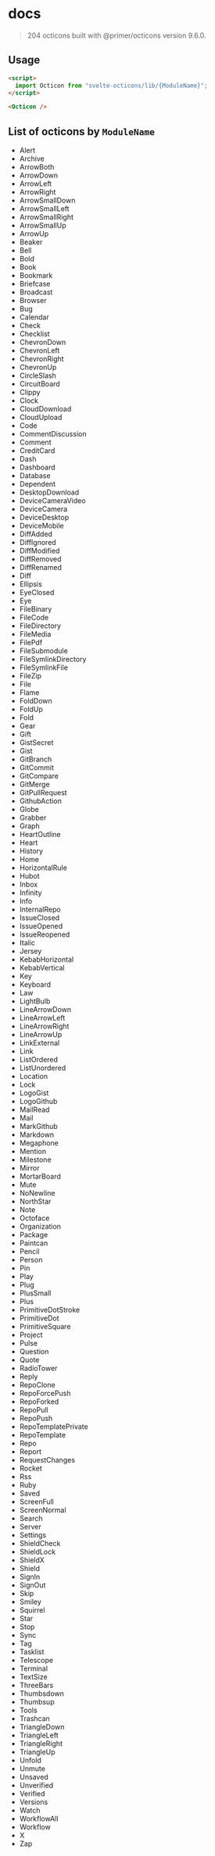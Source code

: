 # docs

> 204 octicons built with @primer/octicons version 9.6.0.

## Usage

```html
<script>
  import Octicon from "svelte-octicons/lib/{ModuleName}";
</script>

<Octicon />
```

## List of octicons by `ModuleName`

- Alert
- Archive
- ArrowBoth
- ArrowDown
- ArrowLeft
- ArrowRight
- ArrowSmallDown
- ArrowSmallLeft
- ArrowSmallRight
- ArrowSmallUp
- ArrowUp
- Beaker
- Bell
- Bold
- Book
- Bookmark
- Briefcase
- Broadcast
- Browser
- Bug
- Calendar
- Check
- Checklist
- ChevronDown
- ChevronLeft
- ChevronRight
- ChevronUp
- CircleSlash
- CircuitBoard
- Clippy
- Clock
- CloudDownload
- CloudUpload
- Code
- CommentDiscussion
- Comment
- CreditCard
- Dash
- Dashboard
- Database
- Dependent
- DesktopDownload
- DeviceCameraVideo
- DeviceCamera
- DeviceDesktop
- DeviceMobile
- DiffAdded
- DiffIgnored
- DiffModified
- DiffRemoved
- DiffRenamed
- Diff
- Ellipsis
- EyeClosed
- Eye
- FileBinary
- FileCode
- FileDirectory
- FileMedia
- FilePdf
- FileSubmodule
- FileSymlinkDirectory
- FileSymlinkFile
- FileZip
- File
- Flame
- FoldDown
- FoldUp
- Fold
- Gear
- Gift
- GistSecret
- Gist
- GitBranch
- GitCommit
- GitCompare
- GitMerge
- GitPullRequest
- GithubAction
- Globe
- Grabber
- Graph
- HeartOutline
- Heart
- History
- Home
- HorizontalRule
- Hubot
- Inbox
- Infinity
- Info
- InternalRepo
- IssueClosed
- IssueOpened
- IssueReopened
- Italic
- Jersey
- KebabHorizontal
- KebabVertical
- Key
- Keyboard
- Law
- LightBulb
- LineArrowDown
- LineArrowLeft
- LineArrowRight
- LineArrowUp
- LinkExternal
- Link
- ListOrdered
- ListUnordered
- Location
- Lock
- LogoGist
- LogoGithub
- MailRead
- Mail
- MarkGithub
- Markdown
- Megaphone
- Mention
- Milestone
- Mirror
- MortarBoard
- Mute
- NoNewline
- NorthStar
- Note
- Octoface
- Organization
- Package
- Paintcan
- Pencil
- Person
- Pin
- Play
- Plug
- PlusSmall
- Plus
- PrimitiveDotStroke
- PrimitiveDot
- PrimitiveSquare
- Project
- Pulse
- Question
- Quote
- RadioTower
- Reply
- RepoClone
- RepoForcePush
- RepoForked
- RepoPull
- RepoPush
- RepoTemplatePrivate
- RepoTemplate
- Repo
- Report
- RequestChanges
- Rocket
- Rss
- Ruby
- Saved
- ScreenFull
- ScreenNormal
- Search
- Server
- Settings
- ShieldCheck
- ShieldLock
- ShieldX
- Shield
- SignIn
- SignOut
- Skip
- Smiley
- Squirrel
- Star
- Stop
- Sync
- Tag
- Tasklist
- Telescope
- Terminal
- TextSize
- ThreeBars
- Thumbsdown
- Thumbsup
- Tools
- Trashcan
- TriangleDown
- TriangleLeft
- TriangleRight
- TriangleUp
- Unfold
- Unmute
- Unsaved
- Unverified
- Verified
- Versions
- Watch
- WorkflowAll
- Workflow
- X
- Zap

